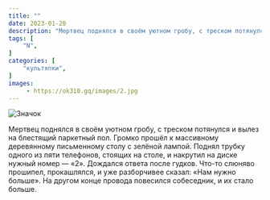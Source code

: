 ```yaml
---
title: ""
date: 2023-01-20
description: "Мертвец поднялся в своём уютном гробу, с треском потянулся и вылез на блестящий паркетный пол."
tags: [
    "N",
]
categories: [
    "культяпки",
]
images:
     - https://ok310.gq/images/2.jpg
---
```


![Значок](/images/2.jpg)

Мертвец поднялся в своём уютном гробу, с треском потянулся и вылез на блестящий паркетный пол. Громко прошёл к массивному деревянному письменному столу с зелёной лампой. Поднял трубку одного из пяти телефонов, стоящих на столе, и накрутил на диске нужный номер — «2». Дождался ответа после гудков. Что-то слюняво прошипел, прокашлялся, и уже разборчивее сказал: «Нам нужно больше». На другом конце провода повесился собеседник, и их стало больше.
